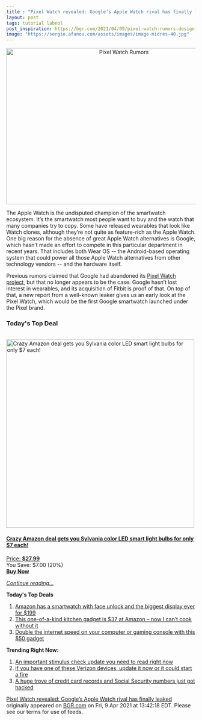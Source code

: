 ```yaml
---
title : "Pixel Watch revealed: Google’s Apple Watch rival has finally leaked"
layout: post
tags: tutorial labnol
post_inspiration: https://bgr.com/2021/04/09/pixel-watch-rumors-design-renders-release-date/
image: "https://sergio.afanou.com/assets/images/image-midres-40.jpg"
---
```


<center><a href="https://bgr.com/2021/04/09/pixel-watch-rumors-design-renders-release-date/" class="bgr-rss-featured-image bgr-rss-test-class"><img loading="lazy" width="610" height="415" src="https://bgr.com/wp-content/uploads/2020/11/pixel-4a-barely-blue.jpg?quality=70&amp;strip=all&amp;w=610" class="attachment-feed_normal size-feed_normal wp-post-image" alt="Pixel Watch Rumors" loading="lazy" srcset="https://bgr.com/wp-content/uploads/2020/11/pixel-4a-barely-blue.jpg 1566w, https://bgr.com/wp-content/uploads/2020/11/pixel-4a-barely-blue.jpg?resize=150,102 150w, https://bgr.com/wp-content/uploads/2020/11/pixel-4a-barely-blue.jpg?resize=300,204 300w, https://bgr.com/wp-content/uploads/2020/11/pixel-4a-barely-blue.jpg?resize=768,523 768w, https://bgr.com/wp-content/uploads/2020/11/pixel-4a-barely-blue.jpg?resize=1024,697 1024w, https://bgr.com/wp-content/uploads/2020/11/pixel-4a-barely-blue.jpg?resize=1536,1046 1536w, https://bgr.com/wp-content/uploads/2020/11/pixel-4a-barely-blue.jpg?resize=610,415 610w, https://bgr.com/wp-content/uploads/2020/11/pixel-4a-barely-blue.jpg?resize=664,452 664w, https://bgr.com/wp-content/uploads/2020/11/pixel-4a-barely-blue.jpg?resize=1200,817 1200w, https://bgr.com/wp-content/uploads/2020/11/pixel-4a-barely-blue.jpg?resize=782,532 782w, https://bgr.com/wp-content/uploads/2020/11/pixel-4a-barely-blue.jpg?resize=827,563 827w, https://bgr.com/wp-content/uploads/2020/11/pixel-4a-barely-blue.jpg?resize=800,545 800w" sizes="(max-width: 610px) 100vw, 610px" title="Pixel Watch Rumors" /></a></center><p>The Apple Watch is the undisputed champion of the smartwatch ecosystem. It&rsquo;s the smartwatch most people want to buy and the watch that many companies try to copy. Some have released wearables that look like Watch clones, although they&rsquo;re not quite as feature-rich as the Apple Watch. One big reason for the absence of great Apple Watch alternatives is Google, which hasn&rsquo;t made an effort to compete in this particular department in recent years. That includes both Wear OS -- the Android-based operating system that could power all those Apple Watch alternatives from other technology vendors -- and the hardware itself.</p>
<p>Previous rumors claimed that Google had abandoned its <a href="https://bgr.com/2019/09/18/pixel-watch-vs-apple-watch-5-why-theres-no-wear-os-smartwatch/">Pixel Watch project</a>, but that no longer appears to be the case. Google hasn&rsquo;t lost interest in wearables, and its acquisition of Fitbit is proof of that. On top of that, a new report from a well-known leaker gives us an early look at the Pixel Watch, which would be the first Google smartwatch launched under the Pixel brand.</p>
<h3>Today's Top Deal</h3>
<p><a href="https://www.amazon.com/SYLVANIA-Dimmable-Equivalent-Google-Assistant/dp/B088G2B48D?tag=b0c55topdeals-20"><br><img height="500px" width="500px" src="https://m.media-amazon.com/images/I/41NU-LgtriL.jpg" alt="Crazy Amazon deal gets you Sylvania color LED smart light bulbs for only $7 each!"><br></a></p>
<h4><a href="https://www.amazon.com/SYLVANIA-Dimmable-Equivalent-Google-Assistant/dp/B088G2B48D?tag=b0c55rss-20">Crazy Amazon deal gets you Sylvania color LED smart light bulbs for only $7 each!</a></h4>
<p><a href="https://www.amazon.com/SYLVANIA-Dimmable-Equivalent-Google-Assistant/dp/B088G2B48D?tag=b0c55rss-20">Price: <strong>$27.99</strong></a><br><span>You Save: $7.00 (20%)</span><br><strong><a href="https://www.amazon.com/SYLVANIA-Dimmable-Equivalent-Google-Assistant/dp/B088G2B48D?tag=b0c55rss-20">Buy Now</a></strong></p>
<p><a href="https://bgr.com/2021/04/09/pixel-watch-rumors-design-renders-release-date/" class="more-link"><em>Continue reading...</em></a></p>

<p><strong>Today's Top Deals</strong></p>
<ol>
<li><a href="https://bgr.com/2021/04/09/android-smartwatch-amazon-deal-ticwris-max-s/?utm_source=rss&#038;utm_campaign=topdeals">Amazon has a smartwatch with face unlock and the biggest display ever for $199</a></li>
<li><a href="https://bgr.com/2021/04/08/best-kitchen-gadgets-2021-amazon-deal-finamill/?utm_source=rss&#038;utm_campaign=topdeals">This one-of-a-kind kitchen gadget is $37 at Amazon &#8211; now I can&#8217;t cook without it</a></li>
<li><a href="https://bgr.com/2021/04/09/double-the-internet-speed-on-your-computer-or-gaming-console-with-this-50-gadget/?utm_source=rss&#038;utm_campaign=topdeals">Double the internet speed on your computer or gaming console with this $50 gadget</a></li>
</ol>

<p><strong>Trending Right Now:</strong></p>
<ol>
<li><a href="https://bgr.com/2021/04/09/stimulus-check-update-how-to-file-recovery-rebate-credit-with-irs/">An important stimulus check update you need to read right now</a></li>
<li><a href="https://bgr.com/2021/04/09/product-recall-verizon-hotspot/">If you have one of these Verizon devices, update it now or it could start a fire</a></li>
<li><a href="https://bgr.com/2021/04/08/data-breach-leaks-credit-card-records-and-social-security-numbers/">A huge trove of credit card records and Social Security numbers just got hacked</a></li>
</ol>
<p><a href="https://bgr.com/2021/04/09/pixel-watch-rumors-design-renders-release-date/">Pixel Watch revealed: Google&#8217;s Apple Watch rival has finally leaked</a> originally appeared on <a href="http://bgr.com">BGR.com</a> on Fri, 9 Apr 2021 at 13:42:18 EDT. Please see our terms for use of feeds.</p>